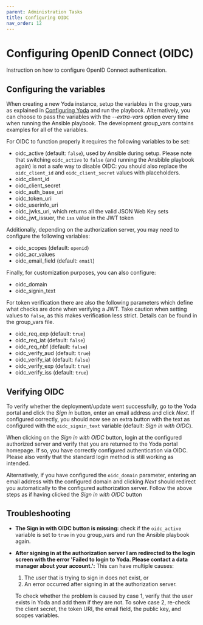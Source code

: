 ```yaml
---
parent: Administration Tasks
title: Configuring OIDC
nav_order: 12
---
```

# Configuring OpenID Connect (OIDC)
Instruction on how to configure OpenID Connect authentication.

## Configuring the variables
When creating a new Yoda instance, setup the variables in the group_vars as explained in [Configuring Yoda](configuring-yoda.md) and run the playbook.
Alternatively, you can choose to pass the variables with the *--extra-vars* option every time when running the Ansible playbook.
The development group_vars contains examples for all of the variables.

For OIDC to function properly it requires the following variables to be set:
- oidc_active (default: `false`), used by Ansible during setup. Please note that switching `oidc_active` to `false` (and running the Ansbible playbook again) is not a safe way to disable OIDC: you should also replace the `oidc_client_id` and `oidc_client_secret` values with placeholders.
- oidc_client_id
- oidc_client_secret
- oidc_auth_base_uri
- oidc_token_uri
- oidc_userinfo_uri
- oidc_jwks_uri, which returns all the valid JSON Web Key sets
- oidc_jwt_issuer, the `iss` value in the JWT token

Additionally, depending on the authorization server, you may need to configure the following variables:
- oidc_scopes (default: `openid`)
- oidc_acr_values
- oidc_email_field (default: `email`)

Finally, for customization purposes, you can also configure:
- oidc_domain
- oidc_signin_text

For token verification there are also the following parameters which define what checks are done when verifying a JWT. Take caution when setting values to `false`, as this makes verification less strict. Details can be found in the group_vars file.
- oidc_req_exp (default: `true`)      
- oidc_req_iat (default: `false`)    
- oidc_req_nbf (default: `false`)   
- oidc_verify_aud (default: `true`)
- oidc_verify_iat (default: `false`)
- oidc_verify_exp (default: `true`)
- oidc_verify_iss (default: `true`)

## Verifying OIDC
To verify whether the deployment/update went successfully, go to the Yoda portal and click the *Sign in* button, enter an email address and click *Next*.
If configured correctly, you should now see an extra button with the text as configured with the `oidc_signin_text` variable (default: *Sign in with OIDC*).

When clicking on the *Sign in with OIDC* button, login at the configured authorized server and verify that you are returned to the Yoda portal homepage.
If so, you have correctly configured authentication via OIDC.
Please also verify that the standard login method is still working as intended.

Alternatively, if you have configured the `oidc_domain` parameter, entering an email address with the configured domain and clicking *Next* should redirect you automatically to the configured authorization server.
Follow the above steps as if having clicked the *Sign in with OIDC* button

## Troubleshooting
- **The Sign in with OIDC button is missing:** check if the `oidc_active` variable is set to `true` in you group_vars and run the Ansible playbook again.
- **After signing in at the authorization server I am redirected to the login screen with the error \'Failed to login to Yoda. Please contact a data manager about your account.\':** This can have multiple causes:
    1. The user that is trying to sign in does not exist, or
    2. An error occurred after signing in at the authorization server.

    To check whether the problem is caused by case 1, verify that the user exists in Yoda and add them if they are not.
    To solve case 2, re-check the client secret, the token URI, the email field, the public key, and scopes variables.
